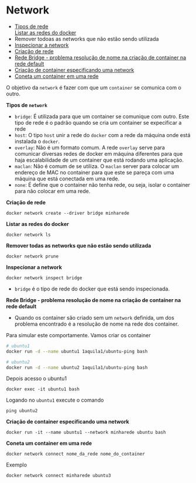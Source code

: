 <h1>Network</h1>
<ul>
    <li>
        <a href="#tipo">
            Tipos de rede
        </a>
    </li>
        <a href="#ls">
            Listar as redes do docker
        </a>
    </li>
    <li>
        <a heref="#prune">
            Remover todoas as networks que não estão sendo utilizada
        </a>
    </li>
    <li>
        <a href="#inspect">
            Inspecionar a network
        </a>
    </li>
    <li>
        <a href="#create">
            Criação de rede
        </a>
    </li>
    <li>
        <a href="bridge_caso">
            Rede Bridge - problema resolução de nome na criação de container na rede default
        </a>
    </li>
    <li>
        <a href="#bridge_run_network">
            Criação de container especificando uma network
        </a>
    </li>
    <li>
        <a href="#network_connect">
            Coneta um container em uma rede
        </a>
    </li>
</ul>


O objetivo da `network` é fazer com que um `container` se comunica com o outro.

<b id="tipo">Tipos de `network`</b>

- `bridge`: É utilizada para que um container se comunique com outro. Este tipo de rede é o padrão quando se cria um container se expecificar a rede
- `host`: O tipo `host` unir a rede do `docker` com a rede da máquina onde está instalada o `docker`.
- `overlay`: Não é um formato comum. A rede `overlay` serve para comunicar diversas redes de docker em máquina diferentes para que haja escalabilidade de um container que está rodando uma aplicação.
- `maclan`: Não é comum de se utiliza. O `maclan` server para colocar um endereço de MAC no container para que este se pareça com uma máquina que está conectada em uma rede.
- `none`: É define que o container não tenha rede, ou seja, isolar o container para não colocar em uma rede.

<b id="create">Criação de rede</b>

```
docker network create --driver bridge minharede
```


<b id="ls">Listar as redes do docker</b>

```
docker network ls
```

<b id="prune">Remover todas as networks que não estão sendo utilizada</b>

```
docker network prune
```

<b id="inspect">Inspecionar a network</b>

```
docker network inspect bridge
```
- `bridge` é o tipo de rede do docker que está sendo inspecionada.


<b id="bridge_caso">Rede Bridge - problema resolução de nome na criação de container na rede default</b>

- Quando os container são criado sem um `network` definida, um dos problema encontrado é a resolução de nome na rede dos container.

Para simular este comportamente. Vamos criar os container
```bash
# ubuntu1
docker run -d --name ubuntu1 1aquila1/ubuntu-ping bash

# ubuntu2
docker run -d --name ubuntu2 1aquila1/ubuntu-ping bash
```

Depois acesso o ubuntu1
```
docker exec -it ubuntu1 bash
```

Logando no `ubuntu1` execute o comando
```
ping ubuntu2
```

<b id="bridge_run_network">Criação de container especificando uma network</b>

```
docker run -it --name ubuntu1 --network minharede ubuntu bash
```

<b id="network_connect">Coneta um container em uma rede</b>

```
docker network connect nome_da_rede nome_do_container
```
Exemplo
```
docker network connect minharede ubuntu3
```

